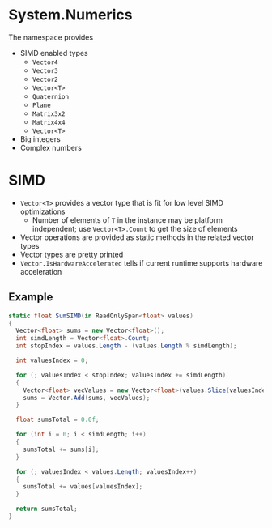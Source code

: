 # System.Numerics

The namespace provides

- SIMD enabled types
  - `Vector4`
  - `Vector3`
  - `Vector2`
  - `Vector<T>`
  - `Quaternion`
  - `Plane`
  - `Matrix3x2`
  - `Matrix4x4`
  - `Vector<T>`
- Big integers
- Complex numbers

# SIMD

- `Vector<T>` provides a vector type that is fit for low level SIMD
  optimizations
  - Number of elements of `T` in the instance may be platform independent; use
    `Vector<T>.Count` to get the size of elements
- Vector operations are provided as static methods in the related vector types
- Vector types are pretty printed
- `Vector.IsHardwareAccelerated` tells if current runtime supports hardware
  acceleration

## Example

```cs
static float SumSIMD(in ReadOnlySpan<float> values)
{
  Vector<float> sums = new Vector<float>();
  int simdLength = Vector<float>.Count;
  int stopIndex = values.Length - (values.Length % simdLength);

  int valuesIndex = 0;

  for (; valuesIndex < stopIndex; valuesIndex += simdLength)
  {
    Vector<float> vecValues = new Vector<float>(values.Slice(valuesIndex, simdLength));
    sums = Vector.Add(sums, vecValues);
  }

  float sumsTotal = 0.0f;

  for (int i = 0; i < simdLength; i++)
  {
    sumsTotal += sums[i];
  }

  for (; valuesIndex < values.Length; valuesIndex++)
  {
    sumsTotal += values[valuesIndex];
  }

  return sumsTotal;
}
```
